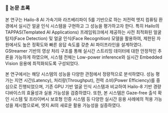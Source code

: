 ### 📄 논문 초록

본 연구는 Hailo-8 AI 가속기와 라즈베리파이 5를 기반으로 하는 저전력 엣지 컴퓨팅 환경에서 실시간 얼굴 인식 시스템을 구현하고 그 성능을 평가하고자 한다. 특히 Hailo의 TAPPAS(Templated AI Applications) 프레임워크에서 제공하는 사전 최적화된 얼굴 탐지(Face Detection) 및 얼굴 인식(Face Recognition) 모델을 활용하여, 제한된 자원에서도 높은 정확도와 빠른 응답 속도를 갖춘 AI 파이프라인을 설계하였다. GStreamer 기반의 영상 처리 구조를 통해 실시간 스트리밍 데이터에 대한 안정적인 추론을 가능하게 하였으며, 시스템 전체는 Low-power inference와 실시간 Embedded Vision 응용에 최적화되도록 구성되었다.

본 연구에서는 해당 시스템의 성능을 다양한 관점에서 정량적으로 분석하였다. 성능 평가는 지연 시간(Latency), 처리량(Throughput), 전력 소비(Power Efficiency)를 중심으로 진행되었으며, 기존 GPU 기반 얼굴 인식 시스템과 비교하여 Hailo-8 기반 경량 디바이스의 효율성과 실용 가능성을 검증하였다. 또한, 본 시스템은 Gaze-free 출석 확인 시스템 및 프라이버시 보호형 인증 시스템 등 다양한 실시간 응용 사례에의 적용 가능성을 제시함으로써, 엣지 AI의 새로운 활용 가능성을 실증하였다.
